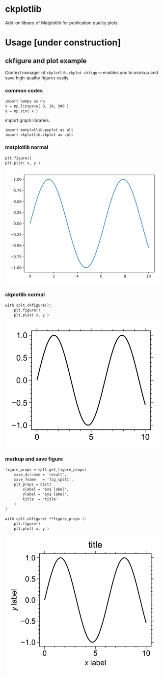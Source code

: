 # ckplotlib
Add-on library of Matplotlib for publication quality plots

# Usage [under construction]

## ckfigure and plot example
Context manager of `ckplotlib.ckplot.ckfigure` enables you to markup and save high-quality figures easily.

### common codes
```[python]
import numpy as np
x = np.linspace( 0, 10, 500 )
y = np.sin( x )
```

import graph libraries.
```[python]
import matplotlib.pyplot as plt
import ckplotlib.ckplot as cplt
```

### matplotlib normal
```[python]
plt.figure()
plt.plot( x, y )
```
![mplt0](sample/fig_mplt0.svg)

### ckplotlib normal
```[python]
with cplt.ckfigure():
    plt.figure()
    plt.plot( x, y )
```
![mplt0](sample/fig_cplt0.svg)

### markup and save figure
```[python]
figure_props = cplt.get_figure_props(
    save_dirname = 'result',
    save_fname   = 'fig_cplt1',
    plt_props = dict(
        xlabel = '$x$ label',
        ylabel = '$y$ label',
        title  = 'title'
    )
)

with cplt.ckfigure( **figure_props ):
    plt.figure()
    plt.plot( x, y )
```
![mplt0](sample/fig_cplt1.svg)


